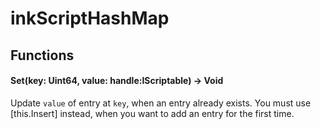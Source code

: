 # inkScriptHashMap

## Functions

#### Set(key: Uint64, value: handle:IScriptable) -> Void

Update `value` of entry at `key`, when an entry already exists. You must use \[this.Insert] instead, when you want to add an entry for the first time.
